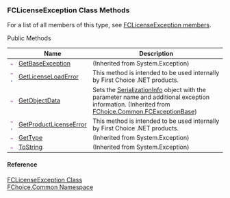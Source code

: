﻿### FCLicenseException Class Methods

For a list of all members of this type, see [FCLicenseException members](FChoice.Common~FChoice.Common.FCLicenseException_members.md).

Public Methods

|   | Name | Description |
| --- | --- | --- |
| ![Public Method](dotnetimages/publicMethod.png) | [GetBaseException](#) | (Inherited from System.Exception) |
| ![Public Method](dotnetimages/publicMethod.png)![static (Shared in Visual Basic)](dotnetimages/static.png) | [GetLicenseLoadError](FChoice.Common~FChoice.Common.FCLicenseException~GetLicenseLoadError.md) | This method is intended to be used internally by First Choice .NET products.   |
| ![Public Method](dotnetimages/publicMethod.png) | [GetObjectData](FChoice.Common~FChoice.Common.FCExceptionBase~GetObjectData.md) | Sets the [SerializationInfo](ms-help://MS.NETFrameworkSDKv1.1/cpref/html/frlrfsystemruntimeserializationserializationinfoclasstopic.htm) object with the parameter name and additional exception information. (Inherited from [FChoice.Common.FCExceptionBase](FChoice.Common~FChoice.Common.FCExceptionBase.md)) |
| ![Public Method](dotnetimages/publicMethod.png)![static (Shared in Visual Basic)](dotnetimages/static.png) | [GetProductLicenseError](FChoice.Common~FChoice.Common.FCLicenseException~GetProductLicenseError.md) | This method is intended to be used internally by First Choice .NET products.   |
| ![Public Method](dotnetimages/publicMethod.png) | [GetType](#) | (Inherited from System.Exception) |
| ![Public Method](dotnetimages/publicMethod.png) | [ToString](#) | (Inherited from System.Exception) |

#### Reference

[FCLicenseException Class](FChoice.Common~FChoice.Common.FCLicenseException.md)  
[FChoice.Common Namespace](FChoice.Common~FChoice.Common_namespace.md)